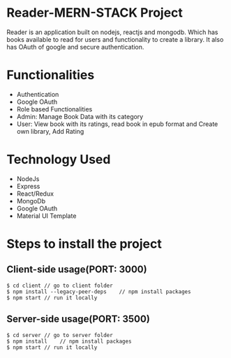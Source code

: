 # Reader-MERN-STACK Project
Reader is an application built on nodejs, reactjs and mongodb. Which has books available to read for users and functionality to create a library. It also has OAuth of google and secure authentication.

# Functionalities
* Authentication
* Google OAuth 
* Role based Functionalities
* Admin: Manage Book Data with its category
* User: View book with its ratings, read book in epub format and Create own library, Add Rating

# Technology Used

* NodeJs
* Express
* React/Redux
* MongoDb
* Google OAuth
* Material UI Template

# Steps to install the project
## Client-side usage(PORT: 3000)
```terminal
$ cd client // go to client folder
$ npm install --legacy-peer-deps    // npm install packages
$ npm start // run it locally
```

## Server-side usage(PORT: 3500)
```terminal
$ cd server // go to server folder
$ npm install    // npm install packages
$ npm start // run it locally
```


